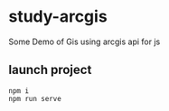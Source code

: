 # study-arcgis

Some Demo of Gis using arcgis api for js

## launch project
```
npm i
npm run serve

```

